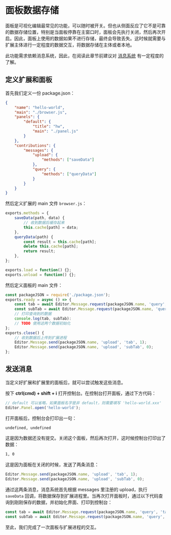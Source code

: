 # 面板数据存储

面板是可视化编辑最常见的功能，可以随时被开关。但也从侧面反应了它不是可靠的数据存储位置，特别是当面板停靠在主窗口时，面板会先执行关闭，然后再次开启。因此，面板上使用的数据如果不进行存储，最终会导致丢失。这时候就需要与扩展主体进行一定程度的数据交互，将数据存储在主体或者本地。

此功能需求依赖消息系统，因此，在阅读此章节前建议对 [消息系统](./messages.md) 有一定程度的了解。

## 定义扩展和面板

首先我们定义一份 package.json：

```json
{
    "name": "hello-world",
    "main": "./browser.js",
    "panels": {
        "default": {
            "title": "hw",
            "main": "./panel.js"
        }
    },
    "contributions": {
        "messages": {
            "upload": {
                "methods": ["saveData"]
            },
            "query": {
                "methods": ["queryData"]
            }
        }
    }
}
```

然后定义扩展的 main 文件 `browser.js`：

```javascript
exports.methods = {
    saveData(path, data) {
        // 收到数据后缓存起来
        this.cache[path] = data;
    },
    queryData(path) {
        const result = this.cache[path];
        delete this.cache[path];
        return result;
    },
};

exports.load = function() {};
exports.unload = function() {};
```

然后定义面板的 main 文件：

```javascript
const packageJSON = require('./package.json');
exports.ready = async () => {
    const tab = await Editor.Message.request(packageJSON.name, 'query', 'tab');
    const subTab = await Editor.Message.request(packageJSON.name, 'query', 'subTab');
    // 打印查询到的数据
    console.log(tab, subTab):
    // TODO 使用这两个数据初始化
};
exports.close() {
    // 收到数据后上传到扩展进程
    Editor.Message.send(packageJSON.name, 'upload', 'tab', 1);
    Editor.Message.send(packageJSON.name, 'upload', 'subTab', 0);
};
```

## 发送消息

当定义好扩展和扩展里的面板后，就可以尝试触发这些消息。

按下 **ctrl(cmd) + shift + i** 打开控制台。在控制台打开面板，通过下方代码：

```javascript
// default 可以省略，如果面板名字是非 default，则需要填写 'hello-world.xxx'
Editor.Panel.open('hello-world');
```

打开面板后，控制台会打印出一句：

```sh
undefined, undefined
```

这是因为数据还没有提交。关闭这个面板，然后再次打开，这时候控制台打印出了数据：

```sh
1, 0
```

这是因为面板在关闭的时候，发送了两条消息：

```javascript
Editor.Message.send(packageJSON.name, 'upload', 'tab', 1);
Editor.Message.send(packageJSON.name, 'upload', 'subTab', 0);
```

通过这两条消息，消息系统首先根据 messages 里注册的 upload，执行 `saveData` 回调，将数据保存到扩展进程里。当再次打开面板时，通过以下代码查询到刚刚保存的数据，并初始化界面、打印到控制台：

```javascript
const tab = await Editor.Message.request(packageJSON.name, 'query', 'tab');
const subTab = await Editor.Message.request(packageJSON.name, 'query', 'subTab');
```

至此，我们完成了一次面板与扩展进程的交互。
